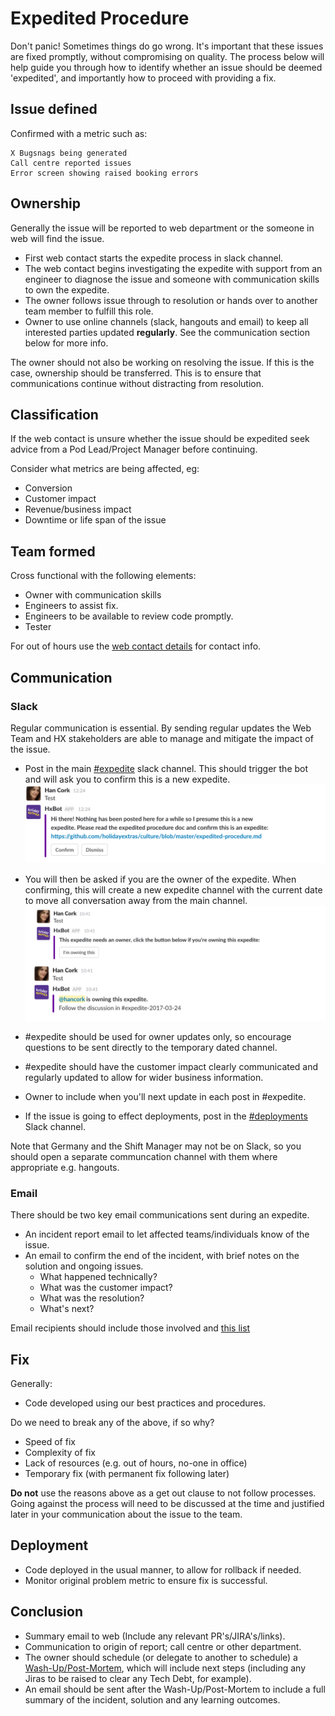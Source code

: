 # Expedited Procedure

Don't panic! Sometimes things do go wrong. It's important that these issues are fixed promptly, without compromising on quality. The process below will help guide you through how to identify whether an issue should be deemed 'expedited', and importantly how to proceed with providing a fix.

## Issue defined

Confirmed with a metric such as:

    X Bugsnags being generated
    Call centre reported issues
    Error screen showing raised booking errors

## Ownership

Generally the issue will be reported to web department or the someone in web will find the issue.

* First web contact starts the expedite process in slack channel.
* The web contact begins investigating the expedite with support from an engineer to diagnose the issue and someone with communication skills to own the expedite.
* The owner follows issue through to resolution or hands over to another team member to fulfill this role.
* Owner to use online channels (slack, hangouts and email) to keep all interested parties updated **regularly**. See the communication section below for more info.

The owner should not also be working on resolving the issue. If this is the case, ownership should be transferred. This is to ensure that communications continue without distracting from resolution.

## Classification

If the web contact is unsure whether the issue should be expedited seek advice from a Pod Lead/Project Manager before continuing.

Consider what metrics are being affected, eg:

* Conversion
* Customer impact
* Revenue/business impact
* Downtime or life span of the issue

## Team formed

Cross functional with the following elements:

* Owner with communication skills
* Engineers to assist fix.
* Engineers to be available to review code promptly.
* Tester

For out of hours use the [web contact details](https://docs.google.com/spreadsheets/d/1mYaqoZzzDJI_RcTtlYTpzMM85bV_2AbwUsQSGPa6Jxs/edit) for contact info.

## Communication

### Slack

Regular communication is essential. By sending regular updates the Web Team and HX stakeholders are able to manage and mitigate the impact of the issue. 

* Post in the main [#expedite](https://holidayextras.slack.com/messages/expedite/) slack channel. This should trigger the bot and will ask you to confirm this is a new expedite.
![](/images/expedited-procedure/new_expedite.png)

* You will then be asked if you are the owner of the expedite. When confirming, this will create a new expedite channel with the current date to move all conversation away from the main channel.
![](/images/expedited-procedure/owning_expedite.png)

* #expedite should be used for owner updates only, so encourage questions to be sent directly to the temporary dated channel. 
* #expedite should have the customer impact clearly communicated and regularly updated to allow for wider business information.
* Owner to include when you'll next update in each post in #expedite.
* If the issue is going to effect deployments, post in the [#deployments](https://holidayextras.slack.com/messages/deployments/) Slack channel.

Note that Germany and the Shift Manager may not be on Slack, so you should open a separate communcation channel with them where appropriate e.g. hangouts.

### Email

There should be two key email communications sent during an expedite. 

* An incident report email to let affected teams/individuals know of the issue.
* An email to confirm the end of the incident, with brief notes on the solution and ongoing issues.
	* What happened technically? 
	* What was the customer impact? 
	* What was the resolution?
	* What's next?

Email recipients should include those involved and [this list](https://docs.google.com/a/holidayextras.com/spreadsheets/d/1I0dkaNqEv7_eQ-eRYLZ5cKY51HLz6x2wWCxYokmgps8/edit?usp=sharing)

## Fix

Generally:

* Code developed using our best practices and procedures.

Do we need to break any of the above, if so why?

* Speed of fix
* Complexity of fix
* Lack of resources (e.g. out of hours, no-one in office)
* Temporary fix (with permanent fix following later)

**Do not** use the reasons above as a get out clause to not follow processes. Going against the process will need to be discussed at the time and justified later in your communication about the issue to the team.

## Deployment

* Code deployed in the usual manner, to allow for rollback if needed.
* Monitor original problem metric to ensure fix is successful.

## Conclusion

* Summary email to web (Include any relevant PR's/JIRA's/links).
* Communication to origin of report; call centre or other department.
* The owner should schedule (or delegate to another to schedule) a [Wash-Up/Post-Mortem](https://github.com/holidayextras/culture/blob/master/Blameless-Postmortems.md), which will include next steps (including any Jiras to be raised to clear any Tech Debt, for example).
* An email should be sent after the Wash-Up/Post-Mortem to include a full summary of the incident, solution and any learning outcomes.

